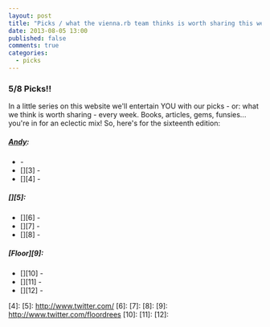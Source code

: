 ```yaml
---
layout: post
title: "Picks / what the vienna.rb team thinks is worth sharing this week"
date: 2013-08-05 13:00
published: false
comments: true
categories:
  - picks
---
```


### 5/8 Picks!!

In a little series on this website we'll entertain YOU with our picks - or: what we think is worth sharing - every week.
Books, articles, gems, funsies... you're in for an eclectic mix! So, here's for the sixteenth edition:

##### [Andy][1]:
  - [][2] - 
  - [][3] - 
  - [][4] - 
  
##### [][5]:
  - [][6] - 
  - [][7] - 
  - [][8] - 
  
##### [Floor][9]:
  - [][10] - 
  - [][11] - 
  - [][12] -  

[1]: http://www.twitter.com/pxlpnk
[2]: 
[3]: 
[4]: 
[5]: http://www.twitter.com/
[6]: 
[7]: 
[8]: 
[9]: http://www.twitter.com/floordrees
[10]: 
[11]: 
[12]: 